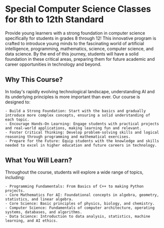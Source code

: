 # Special Computer Science Classes for 8th to 12th Standard

Provide young learners with a strong foundation in computer science specifically for students in grades 8 through 12! This innovative program is crafted to introduce young minds to the fascinating world of artificial intelligence, programming, mathematics, science, computer science, and data science. By the end of this journey, students will have a solid foundation in these critical areas, preparing them for future academic and career opportunities in technology and beyond.

## Why This Course?

In today's rapidly evolving technological landscape, understanding AI and its underlying principles is more important than ever. Our course is designed to:

    - Build a Strong Foundation: Start with the basics and gradually introduce more complex concepts, ensuring a solid understanding of each topic.
    - Encourage Hands-On Learning: Engage students with practical projects and real-world applications, making learning fun and relevant.
    - Foster Critical Thinking: Develop problem-solving skills and logical reasoning through programming and mathematical exercises.
    - Prepare for the Future: Equip students with the knowledge and skills needed to excel in higher education and future careers in technology.

## What You Will Learn?

Throughout the course, students will explore a wide range of topics, including:

    - Programming Fundamentals: From Basics of C++ to making Python projects.
    - Core Mathematics For AI: Foundational concepts in algebra, geometry, statistics, and linear algebra.
    - Core Science: Basic principles of physics, biology, and chemistry.
    - Computer Science: Fundamentals of computer architecture, operating systems, databases, and algorithms.
    - Data Science: Introduction to data analysis, statistics, machine learning, and AI ethics.
